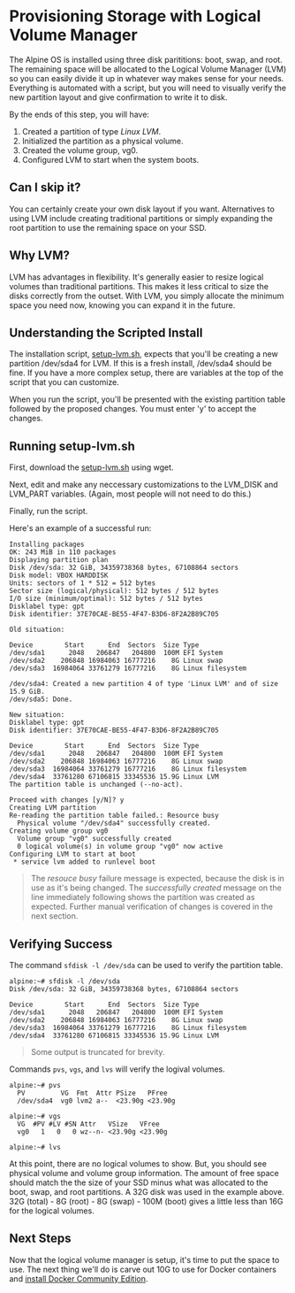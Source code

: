 # Provisioning Storage with Logical Volume Manager
The Alpine OS is installed using three disk parititions: boot, swap, and root. The remaining space will be allocated to the Logical Volume Manager (LVM) so you can easily divide it up in whatever way makes sense for your needs. Everything is automated with a script, but you will need to visually verify the new partition layout and give confirmation to write it to disk.

By the ends of this step, you will have:
1. Created a partition of type _Linux LVM_.
2. Initialized the partition as a physical volume. 
3. Created the volume group, vg0.
4. Configured LVM to start when the system boots.

## Can I skip it?
You can certainly create your own disk layout if you want. Alternatives to using LVM include creating traditional partitions or simply expanding the root partition to use the remaining space on your SSD.

## Why LVM?
LVM has advantages in flexibility. It's generally easier to resize logical volumes than traditional partitions. This makes it less critical to size the disks correctly from the outset. With LVM, you simply allocate the minimum space you need now, knowing you can expand it in the future.

## Understanding the Scripted Install
The installation script, [setup-lvm.sh](https://raw.githubusercontent.com/DavesCodeMusings/nucloud/main/setup-lvm.sh), expects that you'll be creating a new partition /dev/sda4 for LVM. If this is a fresh install, /dev/sda4 should be fine. If you have a more complex setup, there are variables at the top of the script that you can customize.

When you run the script, you'll be presented with the existing partition table followed by the proposed changes. You must enter 'y' to accept the changes.

## Running setup-lvm.sh
First, download the [setup-lvm.sh](https://raw.githubusercontent.com/DavesCodeMusings/nucloud/main/setup-lvm.sh) using wget.

Next, edit and make any neccessary customizations to the LVM_DISK and LVM_PART variables. (Again, most people will not need to do this.)

Finally, run the script.

Here's an example of a successful run:

```
Installing packages
OK: 243 MiB in 110 packages
Displaying partition plan
Disk /dev/sda: 32 GiB, 34359738368 bytes, 67108864 sectors
Disk model: VBOX HARDDISK
Units: sectors of 1 * 512 = 512 bytes
Sector size (logical/physical): 512 bytes / 512 bytes
I/O size (minimum/optimal): 512 bytes / 512 bytes
Disklabel type: gpt
Disk identifier: 37E70CAE-BE55-4F47-B3D6-8F2A2B89C705

Old situation:

Device        Start      End  Sectors  Size Type
/dev/sda1      2048   206847   204800  100M EFI System
/dev/sda2    206848 16984063 16777216    8G Linux swap
/dev/sda3  16984064 33761279 16777216    8G Linux filesystem

/dev/sda4: Created a new partition 4 of type 'Linux LVM' and of size 15.9 GiB.
/dev/sda5: Done.

New situation:
Disklabel type: gpt
Disk identifier: 37E70CAE-BE55-4F47-B3D6-8F2A2B89C705

Device        Start      End  Sectors  Size Type
/dev/sda1      2048   206847   204800  100M EFI System
/dev/sda2    206848 16984063 16777216    8G Linux swap
/dev/sda3  16984064 33761279 16777216    8G Linux filesystem
/dev/sda4  33761280 67106815 33345536 15.9G Linux LVM
The partition table is unchanged (--no-act).

Proceed with changes [y/N]? y
Creating LVM partition
Re-reading the partition table failed.: Resource busy
  Physical volume "/dev/sda4" successfully created.
Creating volume group vg0
  Volume group "vg0" successfully created
  0 logical volume(s) in volume group "vg0" now active
Configuring LVM to start at boot
 * service lvm added to runlevel boot
```

>The _resouce busy_ failure message is expected, because the disk is in use as it's being changed. The _successfully created_ message on the line immediately following shows the partition was created as expected. Further manual verification of changes is covered in the next section.

## Verifying Success
The command `sfdisk -l /dev/sda` can be used to verify the partition table.

```
alpine:~# sfdisk -l /dev/sda
Disk /dev/sda: 32 GiB, 34359738368 bytes, 67108864 sectors

Device        Start      End  Sectors  Size Type
/dev/sda1      2048   206847   204800  100M EFI System
/dev/sda2    206848 16984063 16777216    8G Linux swap
/dev/sda3  16984064 33761279 16777216    8G Linux filesystem
/dev/sda4  33761280 67106815 33345536 15.9G Linux LVM
```

>Some output is truncated for brevity.

Commands `pvs`, `vgs`, and `lvs` will verify the logival volumes.

```
alpine:~# pvs
  PV         VG  Fmt  Attr PSize   PFree
  /dev/sda4  vg0 lvm2 a--  <23.90g <23.90g

alpine:~# vgs
  VG  #PV #LV #SN Attr   VSize   VFree
  vg0   1   0   0 wz--n- <23.90g <23.90g

alpine:~# lvs

```

At this point, there are no logical volumes to show. But, you should see physical volume and volume group information. The amount of free space should match the the size of your SSD minus what was allocated to the boot, swap, and root partitions. A 32G disk was used in the example above. 32G (total) - 8G (root) - 8G (swap) - 100M (boot) gives a little less than 16G for the logical volumes.

## Next Steps
Now that the logical volume manager is setup, it's time to put the space to use. The next thing we'll do is carve out 10G to use for Docker containers and [install Docker Community Edition](03_Docker.md).
